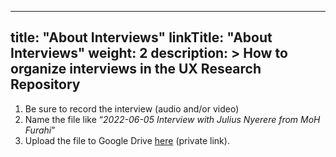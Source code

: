 
---
title: "About Interviews"
linkTitle: "About Interviews"
weight: 2
description: >
  How to organize interviews in the UX Research Repository
---

1. Be sure to record the interview (audio and/or video)
2. Name the file like “*2022-06-05 Interview with Julius Nyerere from MoH Furahi*”
3. Upload the file to Google Drive [here](https://drive.google.com/drive/folders/1bcCxQYerwDcZHqAD3d0NGPxuDxLapadb) (private link).

